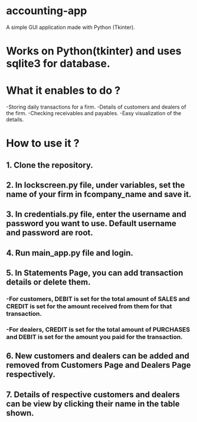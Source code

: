 # accounting-app
A simple GUI application made with Python (Tkinter).

# Works on Python(tkinter) and uses sqlite3 for database.

# What it enables to do ?
-Storing daily transactions for a firm.
-Details of customers and dealers of the firm.
-Checking receivables and payables.
-Easy visualization of the details.

# How to use it ?
## 1. Clone the repository.
## 2. In lockscreen.py file, under variables, set the name of your firm in fcompany_name and save it.
## 3. In credentials.py file, enter the username and password you want to use. Default username and password are root.
## 4. Run main_app.py file and login.
## 5. In Statements Page, you can add transaction details or delete them.
### -For customers, DEBIT is set for the total amount of SALES and CREDIT is set for the amount received from them for that transaction.
### -For dealers, CREDIT is set for the total amount of PURCHASES and DEBIT is set for the amount you paid for the transaction.
## 6. New customers and dealers can be added and removed from Customers Page and Dealers Page respectively.
## 7. Details of respective customers and dealers can be view by clicking their name in the table shown.
